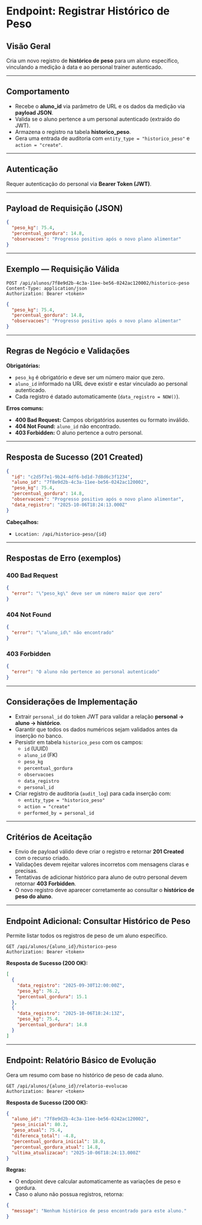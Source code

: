 # Endpoint: Registrar Histórico de Peso

## Visão Geral
Cria um novo registro de **histórico de peso** para um aluno específico, vinculando a medição à data e ao personal trainer autenticado.

---

## Comportamento
- Recebe o **aluno_id** via parâmetro de URL e os dados da medição via **payload JSON**.  
- Valida se o aluno pertence a um personal autenticado (extraído do JWT).  
- Armazena o registro na tabela **historico_peso**.  
- Gera uma entrada de auditoria com `entity_type = "historico_peso"` e `action = "create"`.  

---

## Autenticação
Requer autenticação do personal via **Bearer Token (JWT)**.

---

## Payload de Requisição (JSON)
```json
{
  "peso_kg": 75.4,
  "percentual_gordura": 14.8,
  "observacoes": "Progresso positivo após o novo plano alimentar"
}
```

---

## Exemplo — Requisição Válida
```
POST /api/alunos/7f8e9d2b-4c3a-11ee-be56-0242ac120002/historico-peso
Content-Type: application/json
Authorization: Bearer <token>
```

```json
{
  "peso_kg": 75.4,
  "percentual_gordura": 14.8,
  "observacoes": "Progresso positivo após o novo plano alimentar"
}
```

---

## Regras de Negócio e Validações

**Obrigatórias:**
- `peso_kg` é obrigatório e deve ser um número maior que zero.  
- `aluno_id` informado na URL deve existir e estar vinculado ao personal autenticado.  
- Cada registro é datado automaticamente (`data_registro = NOW()`).

**Erros comuns:**
- **400 Bad Request:** Campos obrigatórios ausentes ou formato inválido.  
- **404 Not Found:** `aluno_id` não encontrado.  
- **403 Forbidden:** O aluno pertence a outro personal.

---

## Resposta de Sucesso (201 Created)
```json
{
  "id": "c2d5f7e1-9b24-4df6-bd1d-7d8d6c3f1234",
  "aluno_id": "7f8e9d2b-4c3a-11ee-be56-0242ac120002",
  "peso_kg": 75.4,
  "percentual_gordura": 14.8,
  "observacoes": "Progresso positivo após o novo plano alimentar",
  "data_registro": "2025-10-06T18:24:13.000Z"
}
```

**Cabeçalhos:**
- `Location: /api/historico-peso/{id}`

---

## Respostas de Erro (exemplos)

### 400 Bad Request
```json
{
  "error": "\"peso_kg\" deve ser um número maior que zero"
}
```

### 404 Not Found
```json
{
  "error": "\"aluno_id\" não encontrado"
}
```

### 403 Forbidden
```json
{
  "error": "O aluno não pertence ao personal autenticado"
}
```

---

## Considerações de Implementação

- Extrair `personal_id` do token JWT para validar a relação **personal → aluno → histórico**.  
- Garantir que todos os dados numéricos sejam validados antes da inserção no banco.  
- Persistir em tabela `historico_peso` com os campos:
  - `id` (UUID)
  - `aluno_id` (FK)
  - `peso_kg`
  - `percentual_gordura`
  - `observacoes`
  - `data_registro`
  - `personal_id`  
- Criar registro de auditoria (`audit_log`) para cada inserção com:
  - `entity_type = "historico_peso"`
  - `action = "create"`
  - `performed_by = personal_id`

---

## Critérios de Aceitação

- Envio de payload válido deve criar o registro e retornar **201 Created** com o recurso criado.  
- Validações devem rejeitar valores incorretos com mensagens claras e precisas.  
- Tentativas de adicionar histórico para aluno de outro personal devem retornar **403 Forbidden**.  
- O novo registro deve aparecer corretamente ao consultar o **histórico de peso do aluno**.  

---

## Endpoint Adicional: Consultar Histórico de Peso

Permite listar todos os registros de peso de um aluno específico.

```
GET /api/alunos/{aluno_id}/historico-peso
Authorization: Bearer <token>
```

**Resposta de Sucesso (200 OK):**
```json
[
  {
    "data_registro": "2025-09-30T12:00:00Z",
    "peso_kg": 76.2,
    "percentual_gordura": 15.1
  },
  {
    "data_registro": "2025-10-06T18:24:13Z",
    "peso_kg": 75.4,
    "percentual_gordura": 14.8
  }
]
```

---

## Endpoint: Relatório Básico de Evolução

Gera um resumo com base no histórico de peso de cada aluno.

```
GET /api/alunos/{aluno_id}/relatorio-evolucao
Authorization: Bearer <token>
```

**Resposta de Sucesso (200 OK):**
```json
{
  "aluno_id": "7f8e9d2b-4c3a-11ee-be56-0242ac120002",
  "peso_inicial": 80.2,
  "peso_atual": 75.4,
  "diferenca_total": -4.8,
  "percentual_gordura_inicial": 18.0,
  "percentual_gordura_atual": 14.8,
  "ultima_atualizacao": "2025-10-06T18:24:13.000Z"
}
```

**Regras:**
- O endpoint deve calcular automaticamente as variações de peso e gordura.  
- Caso o aluno não possua registros, retorna:
```json
{
  "message": "Nenhum histórico de peso encontrado para este aluno."
}
```
